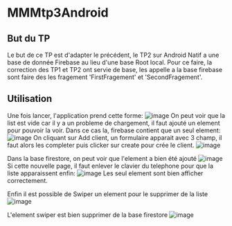 # MMMtp3Android
## But du TP
Le but de ce TP est d'adapter le précédent, le TP2 sur Android Natif a une base de donnée Firebase au lieu d'une base Root local.
Pour ce faire, la correction des TP1 et TP2 ont servie de base, les appelle a la base firebase sont faire des les fragement 'FirstFragement' et 'SecondFragement'.
## Utilisation
Une fois lancer, l'application prend cette forme:
![image](https://user-images.githubusercontent.com/71399411/150183348-38830f29-ee66-4f9d-847b-cdc5bd1f7079.png)
On peut voir que la list est vide car il y a un probleme de chargement, il faut ajouté un element pour pouvoir la voir.
Dans ce cas la, firebase contient que un seul element:
![image](https://user-images.githubusercontent.com/71399411/150183697-fb9978e0-6928-4e9a-9496-3e8a90ed644e.png)
On cliquant sur Add client, un formulaire apparait avec 3 champ, il faut alors les completer puis clicker sur create pour crée le client.
![image](https://user-images.githubusercontent.com/71399411/150183837-9eacd284-4bcd-4d52-8901-f4c7372b5e38.png)

Dans la base firestore, on peut voir que l'element a bien été ajouté
![image](https://user-images.githubusercontent.com/71399411/150182590-3dd042bb-e07c-499b-93d6-fcc82349ea2b.png)
Si cette nouvelle page, il faut enlever le clavier du telephone pour que la liste apparaissent enfin:
![image](https://user-images.githubusercontent.com/71399411/150184074-401f4cb6-7ead-4203-8402-d8cf782bdfc9.png)
Les seul element sont bien afficher correctement.

Enfin il est possible de Swiper un element pour le supprimer de la liste
![image](https://user-images.githubusercontent.com/71399411/150184256-0beb75cd-5be6-4085-b199-015b9ac24c6f.png)

L'element swiper est bien supprimer de la base firestore
![image](https://user-images.githubusercontent.com/71399411/150182830-ea19daab-868d-4d11-a0d6-e08042441703.png)

